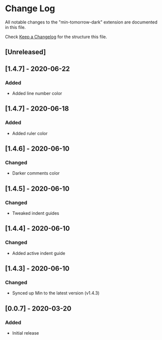 # Change Log

All notable changes to the "min-tomorrow-dark" extension are documented in this file.

Check [Keep a Changelog](http://keepachangelog.com/) for the structure this file.

## [Unreleased]

## [1.4.7] - 2020-06-22
### Added
- Added line number color

## [1.4.7] - 2020-06-18
### Added
- Added ruler color

## [1.4.6] - 2020-06-10
### Changed
- Darker comments color

## [1.4.5] - 2020-06-10
### Changed
- Tweaked indent guides

## [1.4.4] - 2020-06-10
### Changed
- Added active indent guide

## [1.4.3] - 2020-06-10
### Changed
- Synced up Min to the latest version (v1.4.3)

## [0.0.7] - 2020-03-20
### Added
- Initial release
